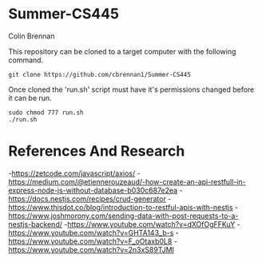 # Summer-CS445
Colin Brennan

This repository can be cloned to a target computer with the following command.
```
git clone https://github.com/cbrennan1/Summer-CS445
```

Once cloned the 'run.sh' script must have it's permissions changed before it can be run.
```
sudo chmod 777 run.sh
./run.sh
```


# References And Research
-https://zetcode.com/javascript/axios/
-https://medium.com/@etiennerouzeaud/-how-create-an-api-restfull-in-express-node-js-without-database-b030c687e2ea
-https://docs.nestjs.com/recipes/crud-generator
-https://www.thisdot.co/blog/introduction-to-restful-apis-with-nestjs
-https://www.joshmorony.com/sending-data-with-post-requests-to-a-nestjs-backend/
-https://www.youtube.com/watch?v=dXOfOgFFKuY
-https://www.youtube.com/watch?v=GHTA143_b-s
-https://www.youtube.com/watch?v=F_oOtaxb0L8 
-https://www.youtube.com/watch?v=2n3xS89TJMI
